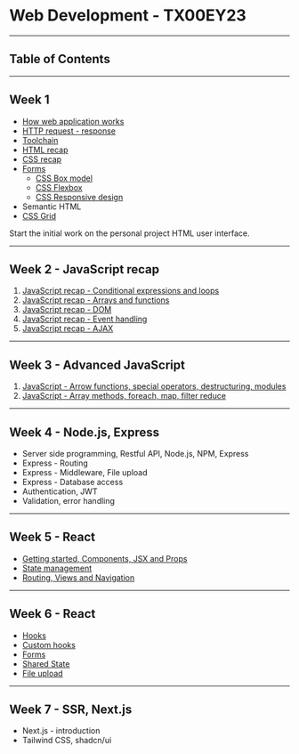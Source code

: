 # Web Development - TX00EY23

---

## Table of Contents

---

## Week 1

- [How web application works](Week1/architecture.md)
- [HTTP request - response](Week1/http-request-response.md)
- [Toolchain](Week1/tools_pt1.md)
- [HTML recap](Week1/HTML-recap.md)
- [CSS recap](Week1/CSS-recap.md)
- [Forms](Week1/form/form.md)
  - [CSS Box model](Week1/form/css/box-model.md)
  - [CSS Flexbox](Week1/form/css/flexbox.md)
  - [CSS Responsive design](Week1/form/css/media-queries.md)
- Semantic HTML
- [CSS Grid](Week1/form/css/grid.md)

Start the initial work on the personal project HTML user interface.

---

## Week 2 - JavaScript recap

1. [JavaScript recap - Conditional expressions and loops](Week2/JS-recap1.md)
2. [JavaScript recap - Arrays and functions](Week2/JS-recap2.md)
3. [JavaScript recap - DOM](Week2/JS-recap3.md)
4. [JavaScript recap - Event handling](Week2/JS-recap4.md)
5. [JavaScript recap - AJAX](Week2/JS-recap5.md)

---

## Week 3 - Advanced JavaScript

1. [JavaScript - Arrow functions, special operators, destructuring, modules](Week3/AdvancedJavaScript1.md)
2. [JavaScript - Array methods, foreach, map, filter reduce](Week3/AdvancedJavascript2.md)

---

## Week 4 - Node.js, Express

- Server side programming, Restful API, Node.js, NPM, Express
- Express - Routing
- Express - Middleware, File upload
- Express - Database access
- Authentication, JWT
- Validation, error handling

---

## Week 5 - React

- [Getting started, Components, JSX and Props](Week3/01-react-start.md)
- [State management](Week3/02-react-state.md)
- [Routing, Views and Navigation](Week3/03-react-routing.md)

---

## Week 6 - React

- [Hooks](Week4/hooks.md)
- [Custom hooks](Week4/custom-hooks.md)
- [Forms](Week4/forms.md)
- [Shared State](Week4/context.md)
- [File upload](Week4/upload.md)

---

## Week 7 - SSR, Next.js

- Next.js - introduction
- Tailwind CSS, shadcn/ui
